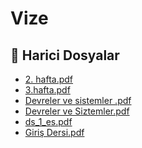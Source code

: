 # Vize


<!--Index-->

## 📂 Harici Dosyalar

- [2. hafta.pdf](./2.%20hafta.pdf)
- [3.hafta.pdf](./3.hafta.pdf)
- [Devreler ve sistemler .pdf](./Devreler%20ve%20sistemler%20.pdf)
- [Devreler ve Siztemler.pdf](./Devreler%20ve%20Siztemler.pdf)
- [ds_1_es.pdf](./ds_1_es.pdf)
- [Giriş Dersi.pdf](./Giri%C5%9F%20Dersi.pdf)


<!--Index-->

